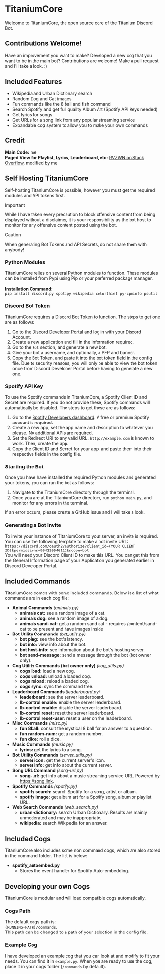 # TitaniumCore
Welcome to TitaniumCore, the open source core of the Titanium Discord Bot.

## Contributions Welcome!
Have an improvement you want to make? Developed a new cog that you want to be in the main bot? Contributions are welcome! Make a pull request and I'll take a look. :)

## Included Features
- Wikipedia and Urban Dictionary search
- Random Dog and Cat images
- Fun commands like the 8 ball and fish command
- Search Spotify and get full quailty Album Art (Spotify API Keys needed)
- Get lyrics for songs
- Get URLs for a song link from any popular streaming service
- Expandable cog system to allow you to make your own commands

## Credit
**Main Code:** me\
**Paged View for Playlist, Lyrics, Leaderboard, etc:** [RVZWN on Stack Overflow](https://stackoverflow.com/a/77463524), modified by me

## Self Hosting TitaniumCore
Self-hosting TitaniumCore is possible, however you must get the required modules and API tokens first.

> [!IMPORTANT]
> While I have taken every precaution to block offensive content from being displayed without a disclaimer, it is your responsibility as the bot host to monitor for any offensive content posted using the bot.

> [!CAUTION]
> When generating Bot Tokens and API Secrets, do not share them with anybody!

### Python Modules
TitaniumCore relies on several Python modules to function. These modules can be installed from Pypi using Pip or your preferred package manager.\
\
**Installation Command:**\
`pip install discord.py spotipy wikipedia colorthief py-cpuinfo psutil`

### Discord Bot Token
TitaniumCore requires a Discord Bot Token to function. The steps to get one are as follows:
1. Go to the [Discord Developer Portal](https://discord.com/developers/applications) and log in with your Discord Account.
2. Create a new application and fill in the information required.
3. Go to the `Bot` section, and generate a new bot.
4. Give your bot a username, and optionally, a PFP and banner.
5. Copy the Bot Token, and paste it into the bot token field in the config file. Due to security reasons, you will only be able to view the bot token once from Discord Developer Portal before having to generate a new one.

### Spotify API Key
To use the Spotify commands in TitaniumCore, a Spotify Client ID and Secret are required. If you do not provide these, Spotify commands will automatically be disabled. The steps to get these are as follows:
1. Go to the [Spotify Developers dashboard](https://developer.spotify.com/dashboard). A free or premium Spotify account is required.
2. Create a new app, set the app name and description to whatever you please.  No additional APIs are required.
3. Set the Redirect URI to any valid URL. `http://example.com` is known to work. Then, create the app.
4. Copy the Client ID and Secret for your app, and paste them into their respective fields in the config file.

### Starting the Bot
Once you have have installed the required Python modules and generated your tokens, you can run the bot as follows:
1. Navigate to the TitaniumCore directory through the terminal.
2. Once you are at the TitaniumCore directory, run `python main.py`, and monitor for any errors in the terminal.

If an error occurs, please create a GitHub issue and I will take a look.

### Generating a Bot Invite
To invite your instance of TitaniumCore to your server, an invite is required. You can use the following template to make a bot invite URL:\
`https://discord.com/oauth2/authorize?client_id=(YOUR CLIENT ID)&permissions=964220546112&scope=bot`\
You will need your Discord Client ID to make this URL. You can get this from the General Information page of your Application you generated earlier in Discord Developer Portal.

## Included Commands
TitaniumCore comes with some included commands. Below is a list of what commands are in each cog file:
- **Animal Commands** *(animals.py)*
  - **animals cat:** see a random image of a cat.
  - **animals dog:** see a random image of a dog.
  - **animals sand-cat:** get a random sand cat - requires /content/sand-cat to be present and have images inside
- **Bot Utility Commands** *(bot_utils.py)*
  - **bot ping:** see the bot's latency.
  - **bot info:** view info about the bot.
  - **bot host-info:** see information about the bot's hosting server.
  - **bot send-message:** send a message through the bot (bot owner only).
- **Cog Utility Commands (bot owner only)** *(cog_utils.py)*
  - **cogs load:** load a new cog.
  - **cogs unload:** unload a loaded cog.
  - **cogs reload:** reload a loaded cog.
  - **cogs sync:** sync the command tree.
- **Leaderboard Commands** *(leaderboard.py)*
  - **leaderboard:** see the server leaderboard.
  - **lb-control enable:** enable the server leaderboard.
  - **lb-control enable:** disable the server leaderboard.
  - **lb-control reset:** reset the server leaderboard.
  - **lb-control reset-user:** reset a user on the leaderboard.
- **Misc Commands** *(misc.py)*
  - **fun 8ball:** consult the mystical 8 ball for an answer to a question.
  - **fun random-num:** get a random number.
  - **fun dice:** roll a dice.
- **Music Commands** *(music.py)*
  - **lyrics:** get the lyrics to a song.
- **Bot Utility Commands** *(server_utils.py)*
  - **server icon:** get the current server's icon.
  - **server info:** get info about the current server.
- **Song URL Command** *(song-url.py)*
  - **song-url:** get info about a music streaming service URL. Powered by https://song.link.
- **Spotify Commands** *(spotify.py)*
  - **spotify search:** search Spotify for a song, artist or album.
  - **spotify image:** get album art for a Spotify song, album or playlist URL.
- **Web Search Commands** *(web_search.py)*
  - **urban-dictionary:** search Urban Dictionary. Results are mainly unmoderated and may be inappropriate.
  - **wikipedia:** search Wikipedia for an answer.

## Included Cogs
TitaniumCore also includes some non command cogs, which are also stored in the command folder. The list is below:
- **spotify_autoembed.py**
  - Stores the event handler for Spotify Auto-embedding.

## Developing your own Cogs
TitaniumCore is modular and will load compatible cogs automatically.

### Cogs Path
The default cogs path is:\
`(RUNNING-PATH)/commands`.\
This path can be changed to a path of your selection in the config file.

### Example Cog
I have developed an example cog that you can look at and modify to fit your needs. You can find it in `example.py`. When you are ready to use the cog, place it in your cogs folder (`/commands` by default).
